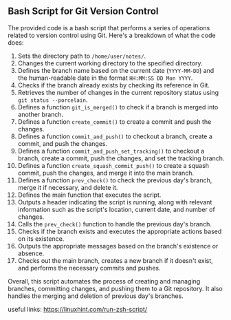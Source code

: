 ## Bash Script for Git Version Control

The provided code is a bash script that performs a series of operations related to version control using Git. Here's a breakdown of what the code does:

1. Sets the directory path to `/home/user/notes/`.
2. Changes the current working directory to the specified directory.
3. Defines the branch name based on the current date (`YYYY-MM-DD`) and the human-readable date in the format `HH:MM:SS DD Mon YYYY`.
4. Checks if the branch already exists by checking its reference in Git.
5. Retrieves the number of changes in the current repository status using `git status --porcelain`.
6. Defines a function `git_is_merged()` to check if a branch is merged into another branch.
7. Defines a function `create_commit()` to create a commit and push the changes.
8. Defines a function `commit_and_push()` to checkout a branch, create a commit, and push the changes.
9. Defines a function `commit_and_push_set_tracking()` to checkout a branch, create a commit, push the changes, and set the tracking branch.
10. Defines a function `create_squash_commit_push()` to create a squash commit, push the changes, and merge it into the main branch.
11. Defines a function `prev_check()` to check the previous day's branch, merge it if necessary, and delete it.
12. Defines the main function that executes the script.
13. Outputs a header indicating the script is running, along with relevant information such as the script's location, current date, and number of changes.
14. Calls the `prev_check()` function to handle the previous day's branch.
15. Checks if the branch exists and executes the appropriate actions based on its existence.
16. Outputs the appropriate messages based on the branch's existence or absence.
17. Checks out the main branch, creates a new branch if it doesn't exist, and performs the necessary commits and pushes.

Overall, this script automates the process of creating and managing branches, committing changes, and pushing them to a Git repository. It also handles the merging and deletion of previous day's branches.

useful links: https://linuxhint.com/run-zsh-script/

